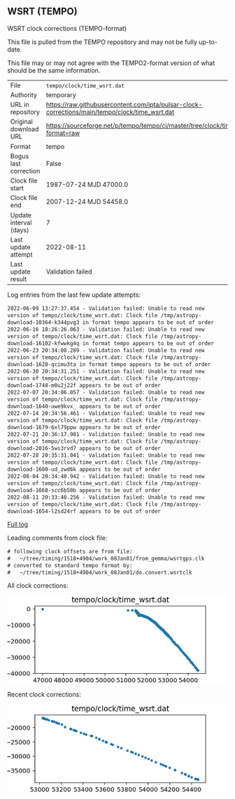 
## WSRT (TEMPO)

WSRT clock corrections (TEMPO-format)

This file is pulled from the TEMPO repository and may not be fully up-to-date.

This file may or may not agree with the TEMPO2-format version of what
should be the same information.

|     |     |
|:--- |:--- |
| File | `tempo/clock/time_wsrt.dat` |
| Authority | temporary |
| URL in repository | <https://raw.githubusercontent.com/ipta/pulsar-clock-corrections/main/tempo/clock/time_wsrt.dat> |
| Original download URL | <https://sourceforge.net/p/tempo/tempo/ci/master/tree/clock/time_wsrt.dat?format=raw> |
| Format | tempo |
| Bogus last correction | False |
| Clock file start | 1987-07-24 MJD 47000.0 |
| Clock file end | 2007-12-24 MJD 54458.0 |
| Update interval (days) | 7 |
| Last update attempt | 2022-08-11 |
| Last update result | Validation failed |

Log entries from the last few update attempts:
```
2022-06-09 13:27:37.454 - Validation failed: Unable to read new version of tempo/clock/time_wsrt.dat: Clock file /tmp/astropy-download-10364-k344pvg3 in format tempo appears to be out of order
2022-06-16 18:26:26.063 - Validation failed: Unable to read new version of tempo/clock/time_wsrt.dat: Clock file /tmp/astropy-download-16102-kfwwkg4q in format tempo appears to be out of order
2022-06-23 20:34:08.289 - Validation failed: Unable to read new version of tempo/clock/time_wsrt.dat: Clock file /tmp/astropy-download-1628-qcimu3ta in format tempo appears to be out of order
2022-06-30 20:34:31.251 - Validation failed: Unable to read new version of tempo/clock/time_wsrt.dat: Clock file /tmp/astropy-download-1748-m0u2j22f appears to be out of order
2022-07-07 20:34:06.057 - Validation failed: Unable to read new version of tempo/clock/time_wsrt.dat: Clock file /tmp/astropy-download-1640-uwe9kvx_ appears to be out of order
2022-07-14 20:34:56.461 - Validation failed: Unable to read new version of tempo/clock/time_wsrt.dat: Clock file /tmp/astropy-download-1679-6xl79ppw appears to be out of order
2022-07-21 20:36:17.981 - Validation failed: Unable to read new version of tempo/clock/time_wsrt.dat: Clock file /tmp/astropy-download-2016-5ws3rvd7 appears to be out of order
2022-07-28 20:35:31.041 - Validation failed: Unable to read new version of tempo/clock/time_wsrt.dat: Clock file /tmp/astropy-download-1680-ud_zwd6k appears to be out of order
2022-08-04 20:34:40.942 - Validation failed: Unable to read new version of tempo/clock/time_wsrt.dat: Clock file /tmp/astropy-download-1668-scc6b50b appears to be out of order
2022-08-11 20:33:40.256 - Validation failed: Unable to read new version of tempo/clock/time_wsrt.dat: Clock file /tmp/astropy-download-1654-l2sd24rf appears to be out of order
```
[Full log](https://raw.githubusercontent.com/ipta/pulsar-clock-corrections/main/log/tempo/clock/time_wsrt.dat.log)

Leading comments from clock file:

    # following clock offsets are from file:
    #   ~/tree/timing/1518+4904/work_08Jan01/from_gemma/wsrtgps.clk
    # converted to standard tempo format by:
    #   ~/tree/timing/1518+4904/work_08Jan01/do.convert.wsrtclk



All clock corrections:

![plot of all clock corrections](time_wsrt.dat.png "All corrections")

Recent clock corrections:

![plot of recent clock corrections](time_wsrt.dat.short.png "Recent corrections")

